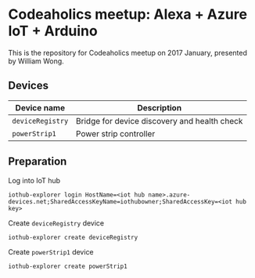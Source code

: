 # Codeaholics meetup: Alexa + Azure IoT + Arduino

This is the repository for Codeaholics meetup on 2017 January, presented by William Wong.

## Devices

| Device name      | Description                                  |
| ---------------- | -------------------------------------------- |
| `deviceRegistry` | Bridge for device discovery and health check |
| `powerStrip1`    | Power strip controller                       |

## Preparation

Log into IoT hub

`iothub-explorer login HostName=<iot hub name>.azure-devices.net;SharedAccessKeyName=iothubowner;SharedAccessKey=<iot hub key>`

Create `deviceRegistry` device

`iothub-explorer create deviceRegistry`

Create `powerStrip1` device

`iothub-explorer create powerStrip1`

